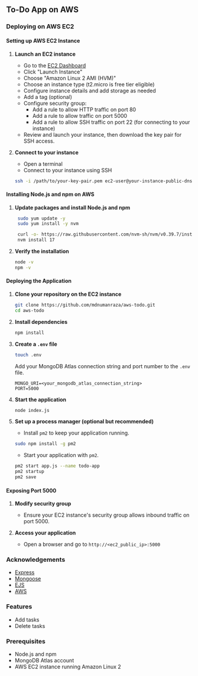 ## To-Do App on AWS

### Deploying on AWS EC2

#### Setting up AWS EC2 Instance

1. **Launch an EC2 instance**

   - Go to the [EC2 Dashboard](https://console.aws.amazon.com/ec2/)
   - Click "Launch Instance"
   - Choose "Amazon Linux 2 AMI (HVM)"
   - Choose an instance type (t2.micro is free tier eligible)
   - Configure instance details and add storage as needed
   - Add a tag (optional)
   - Configure security group:
     - Add a rule to allow HTTP traffic on port 80
     - Add a rule to allow traffic on port 5000
     - Add a rule to allow SSH traffic on port 22 (for connecting to your instance)
   - Review and launch your instance, then download the key pair for SSH access.

2. **Connect to your instance**
   - Open a terminal
   - Connect to your instance using SSH
   ```bash
   ssh -i /path/to/your-key-pair.pem ec2-user@your-instance-public-dns
   ```

#### Installing Node.js and npm on AWS

1. **Update packages and install Node.js and npm**
   ```bash
    sudo yum update -y
    sudo yum install -y nvm 

    curl -o- https://raw.githubusercontent.com/nvm-sh/nvm/v0.39.7/install.sh | bash  
    nvm install 17
    ```

2. **Verify the installation**
   ```bash
   node -v
   npm -v
   ```

#### Deploying the Application

1. **Clone your repository on the EC2 instance**

   ```bash
   git clone https://github.com/mdnumanraza/aws-todo.git
   cd aws-todo
   ```

2. **Install dependencies**

   ```bash
   npm install
   ```

3. **Create a `.env` file**

   ```bash
   touch .env
   ```

   Add your MongoDB Atlas connection string and port number to the `.env` file.

   ```plaintext
   MONGO_URI=<your_mongodb_atlas_connection_string>
   PORT=5000
   ```

4. **Start the application**

   ```bash
   node index.js
   ```

5. **Set up a process manager (optional but recommended)**
   - Install `pm2` to keep your application running.
   ```bash
   sudo npm install -g pm2
   ```
   - Start your application with `pm2`.
   ```bash
   pm2 start app.js --name todo-app
   pm2 startup
   pm2 save
   ```

#### Exposing Port 5000

1. **Modify security group**

   - Ensure your EC2 instance's security group allows inbound traffic on port 5000.

2. **Access your application**
   - Open a browser and go to `http://<ec2_public_ip>:5000`

### Acknowledgements

- [Express](https://expressjs.com/)
- [Mongoose](https://mongoosejs.com/)
- [EJS](https://ejs.co/)
- [AWS](https://aws.amazon.com/)

### Features

- Add tasks
- Delete tasks

### Prerequisites

- Node.js and npm
- MongoDB Atlas account
- AWS EC2 instance running Amazon Linux 2
